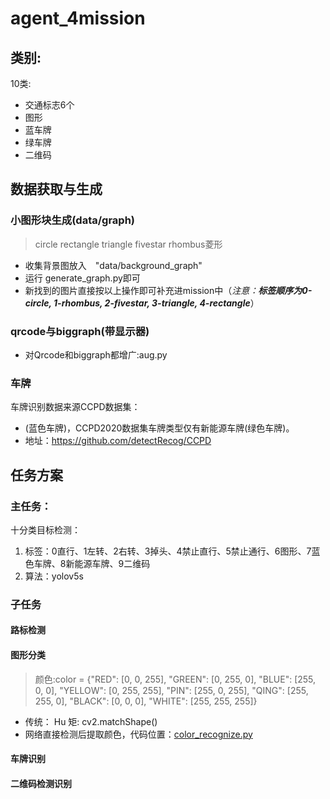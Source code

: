 # agent_4mission

## 类别:
10类:
- 交通标志6个 
- 图形
- 蓝车牌
- 绿车牌
- 二维码

## 数据获取与生成
### 小图形块生成(data/graph)
> circle rectangle triangle fivestar rhombus菱形
- 收集背景图放入　"data/background_graph"
- 运行 generate_graph.py即可
- 新找到的图片直接按以上操作即可补充进mission中（*注意：**标签顺序为0-circle, 1-rhombus, 2-fivestar, 3-triangle, 4-rectangle***）

### qrcode与biggraph(带显示器)
- 对Qrcode和biggraph都增广:aug.py

### 车牌
车牌识别数据来源CCPD数据集：
+ (蓝色车牌)，CCPD2020数据集车牌类型仅有新能源车牌(绿色车牌)。
+ 地址：https://github.com/detectRecog/CCPD


## 任务方案
### 主任务：

十分类目标检测：

1. 标签：0直行、1左转、2右转、3掉头、4禁止直行、5禁止通行、6图形、7蓝色车牌、8新能源车牌、9二维码
2. 算法：yolov5s

### 子任务

#### 路标检测

#### 图形分类

> 颜色:color = {"RED": [0, 0, 255], "GREEN": [0, 255, 0], "BLUE": [255, 0, 0], "YELLOW": [0, 255, 255],
         "PIN": [255, 0, 255], "QING": [255, 255, 0], "BLACK": [0, 0, 0], "WHITE": [255, 255, 255]}
- 传统： Hu 矩: cv2.matchShape()
- 网络直接检测后提取颜色，代码位置：[color_recognize.py](https://github.com/huihui500/agent_4mission/blob/main/submission/color_recognize.py)

#### 车牌识别

#### 二维码检测识别
